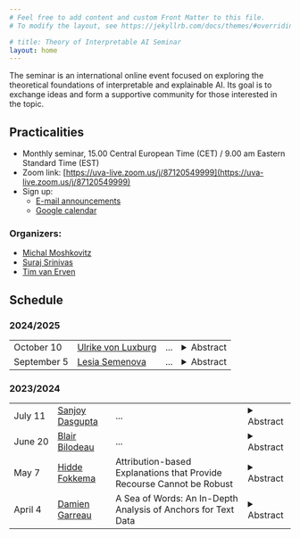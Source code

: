 ```yaml
---
# Feel free to add content and custom Front Matter to this file.
# To modify the layout, see https://jekyllrb.com/docs/themes/#overriding-theme-defaults

# title: Theory of Interpretable AI Seminar
layout: home
---
```


The seminar is an international online event focused on exploring the theoretical foundations of interpretable and explainable AI. Its goal is to exchange ideas and form a supportive community for those interested in the topic. 

## Practicalities

* Monthly seminar, 15.00 Central European Time (CET) /
  9.00 am Eastern Standard Time (EST)
* Zoom link: [https://uva-live.zoom.us/j/87120549999](https://uva-live.zoom.us/j/87120549999)
* Sign up:
    * [E-mail announcements](https://list.uva.nl/mailman/listinfo/tiai-seminar)
    * [Google calendar](https://calendar.google.com/calendar/u/1?cid=NTlhNjNhZDQ5ZmUxYmM5MmRmZTMwNzkwOWZhYjMyNTRhMzA4OGYwZTAxY2Q5MGU3NzQ2YjRlNWE0NzhmMzFkMUBncm91cC5jYWxlbmRhci5nb29nbGUuY29t)

### Organizers:
* [Michal Moshkovitz](https://sites.google.com/view/michal-moshkovitz/home)
* [Suraj Srinivas](https://suraj-srinivas.github.io/)
* [Tim van Erven](https://www.timvanerven.nl/)

## Schedule

### 2024/2025

<table>
<tr>
<td>October&nbsp;10</td>
<td><a href="http://tml.cs.uni-tuebingen.de/team/luxburg/">Ulrike von Luxburg</a></td>
<td>...</td>
<td>
    <details>
        <summary>Abstract</summary>
        <p>...</p>
    </details>
</td>
</tr>

<tr>
<td>September&nbsp;5</td>
<td><a href="https://users.cs.duke.edu/~lesia/">Lesia Semenova</a></td>
<td>...</td>
<td>
    <details>
        <summary>Abstract</summary>
        <p>...</p>
    </details>
</td>
</tr>
</table>

### 2023/2024

<table>
<tr>
<td>July&nbsp;11</td>
<td><a href="https://cseweb.ucsd.edu/~dasgupta/">Sanjoy Dasgupta</a></td>
<td>...</td>
<td>
    <details>
        <summary>Abstract</summary>
        <p>...</p>
    </details>
</td>
</tr>

<tr>
<td>June&nbsp;20</td>
<td><a href="http://www.blairbilodeau.ca/">Blair Bilodeau</a></td>
<td>...</td>
<td>
    <details>
        <summary>Abstract</summary>
        <p>...</p>
    </details>
</td>
</tr>

<tr>
<td>May&nbsp;7</td>
<td><a href="https://hidde-fokkema.com/">Hidde Fokkema</a></td>
<td>Attribution-based Explanations that Provide Recourse Cannot be Robust</td>
<td>
    <details>
        <summary>Abstract</summary>
        <p>Since most machine learning systems are not inherently
        interpretable, a class of explainable machine learning methods
        try to attribute importance of the input features to the outcome
        of the model. We show that two often proposed requirements of
        good attribution-based explanations are actually mathematically
        incompatible. The first requirement is to provide recourse to
        users: if the user is unhappy with the decision, the explanation
        should tell them what they would need to change to improve the
        decision. The second requirement is robustness: small changes in
        a user's features (e.g. due to rounding or measurement errors)
        should not cause large changes in the explanations. We show that
        no method can always provide recourse and be robust, even though
        both properties can be guaranteed individually. For some
        restricted set of models, it is still possible for an
        attribution method to be robust and provide recourse and I will
        discuss some examples where this occurs. However, the message
        will be that these classes are often simple enough that they do
        not warrant an explanation. I will further illustrate our
        findings with counterexamples to at least one of the
        requirements for popular explanation methods like SHAP, LIME,
        Integrated Gradients and SmoothGrad.
        <br>
        This talk is based on joint work with Rianne de Heide and Tim van Erven.
        <br>
        Paper: 
        <a href="https://jmlr.org/papers/v24/23-0042.html">https://jmlr.org/papers/v24/23-0042.html</a>
        </p>
    </details>
</td>
</tr>


<tr>
<td>April&nbsp;4</td>
<td><a href="https://sites.google.com/view/damien-garreau/home">Damien Garreau</a></td>
<td>
A Sea of Words: An In-Depth Analysis of Anchors for Text Data
</td>
<td>
    <details>
        <summary>Abstract</summary>
        <p>
        Anchors (Ribeiro et al., 2018) is a post-hoc, rule-based
        interpretability method. For text data, it proposes to explain a
        decision by highlighting a small set of words (an anchor) such
        that the model to explain has similar outputs when they are
        present in a document. In this talk, I will present a first
        attempt to theoretically understand Anchors, considering that
        the search for the best anchor is exhaustive. I will give
        explicit results on shortcut models and linear models when the
        vectorization step is TF-IDF, and word replacement is a fixed
        out-of-dictionary token. 
        <br>
        Paper: <a href="https://proceedings.mlr.press/v206/lopardo23a.html">https://proceedings.mlr.press/v206/lopardo23a.html</a>
        </p>
    </details>
</td>
</tr>

</table>
